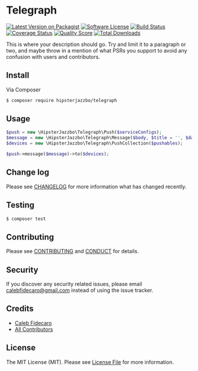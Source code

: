 # Telegraph

[![Latest Version on Packagist][ico-version]][link-packagist]
[![Software License][ico-license]](LICENSE.md)
[![Build Status][ico-travis]][link-travis]
[![Coverage Status][ico-scrutinizer]][link-scrutinizer]
[![Quality Score][ico-code-quality]][link-code-quality]
[![Total Downloads][ico-downloads]][link-downloads]

This is where your description should go. Try and limit it to a paragraph or two, and maybe throw in a mention of what
PSRs you support to avoid any confusion with users and contributors.

## Install

Via Composer

``` bash
$ composer require hipsterjazzbo/telegraph
```

## Usage

``` php
$push = new \HipsterJazzbo\Telegraph\Push($serviceConfigs);
$message = new \HipsterJazzbo\Telegraph\Message($body, $title = '', $data = []);
$devices = new \HipsterJazzbo\Telegraph\PushCollection($pushables);

$push->message($message)->to($devices);
```

## Change log

Please see [CHANGELOG](CHANGELOG.md) for more information what has changed recently.

## Testing

``` bash
$ composer test
```

## Contributing

Please see [CONTRIBUTING](CONTRIBUTING.md) and [CONDUCT](CONDUCT.md) for details.

## Security

If you discover any security related issues, please email calebfidecaro@gmail.com instead of using the issue tracker.

## Credits

- [Caleb Fidecaro][link-author]
- [All Contributors][link-contributors]

## License

The MIT License (MIT). Please see [License File](LICENSE.md) for more information.

[ico-version]: https://img.shields.io/packagist/v/hipsterjazzbo/telegraph.svg?style=flat-square
[ico-license]: https://img.shields.io/badge/license-MIT-brightgreen.svg?style=flat-square
[ico-travis]: https://img.shields.io/travis/hipsterjazzbo/telegraph/master.svg?style=flat-square
[ico-scrutinizer]: https://img.shields.io/scrutinizer/coverage/g/hipsterjazzbo/telegraph.svg?style=flat-square
[ico-code-quality]: https://img.shields.io/scrutinizer/g/hipsterjazzbo/telegraph.svg?style=flat-square
[ico-downloads]: https://img.shields.io/packagist/dt/hipsterjazzbo/telegraph.svg?style=flat-square

[link-packagist]: https://packagist.org/packages/hipsterjazzbo/telegraph
[link-travis]: https://travis-ci.org/hipsterjazzbo/telegraph
[link-scrutinizer]: https://scrutinizer-ci.com/g/hipsterjazzbo/telegraph/code-structure
[link-code-quality]: https://scrutinizer-ci.com/g/hipsterjazzbo/telegraph
[link-downloads]: https://packagist.org/packages/hipsterjazzbo/telegraph
[link-author]: https://github.com/HipsterJazzbo
[link-contributors]: ../../contributors
